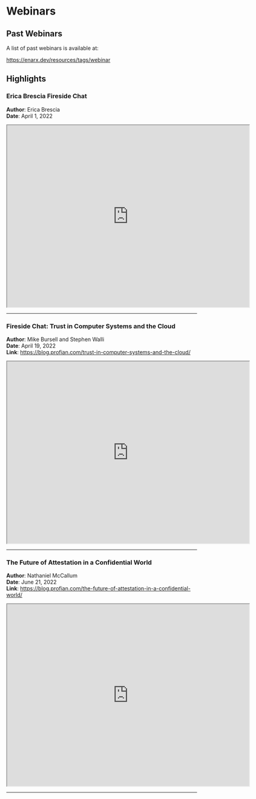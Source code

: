 # Webinars

## Past Webinars

A list of past webinars is available at:

https://enarx.dev/resources/tags/webinar


## Highlights

### Erica Brescia Fireside Chat  
**Author**: Erica Brescia  
**Date**: April 1, 2022    
  
<iframe src="https://www.youtube.com/embed/03uAyT_UWA0" height="480" width="640" allowFullScreen></iframe>
<hr />

### Fireside Chat: Trust in Computer Systems and the Cloud
**Author**: Mike Bursell and Stephen Walli  
**Date**: April 19, 2022  
**Link**: https://blog.profian.com/trust-in-computer-systems-and-the-cloud/    
  
<iframe src="https://www.youtube.com/embed/8X4Ubv4fxwk" height="480" width="640" allowFullScreen></iframe>
<hr />


### The Future of Attestation in a Confidential World  
**Author**: Nathaniel McCallum  
**Date**: June 21, 2022   
**Link**: https://blog.profian.com/the-future-of-attestation-in-a-confidential-world/  

<iframe src="https://www.youtube.com/watch?v=2TsyzSY5bPs" height="480" width="640" allowFullScreen></iframe>
<hr />